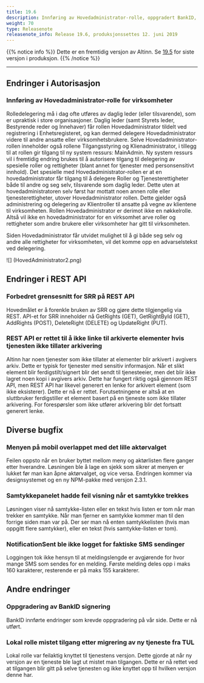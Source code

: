 ```yaml
---
title: 19.6
description: Innføring av Hovedadministrator-rolle, oppgradert BankID, meny på mobil rettet og mindre endringer
weight: 70
type: Releasenote
releasenote_info: Release 19.6, produksjonssettes 12. juni 2019
---
```

{{% notice info %}}
Dette er en fremtidig versjon av Altinn. Se [19.5](../19-5) for siste versjon i produksjon.
{{% /notice %}}
***

## Endringer i Autorisasjon

### Innføring av Hovedadministrator-rolle for virksomheter

Rolledelegering må i dag ofte utføres av daglig leder (eller tilsvarende), som er upraktisk i store organisasjoner. Daglig leder (samt Styrets leder, Bestyrende reder og Innehaver) får rollen Hovedadministrator tildelt ved registrering i Enhetsregisteret, og kan dermed delegere Hovedadministrator videre til andre ansatte eller virksomhetsbrukere. Selve Hovedadministrator-rollen inneholder også rollene Tilgangsstyring og Klienadministrator, i tillegg til at rollen gir tilgang til ny system ressurs: MainAdmin. Ny system ressurs vil i fremtidig endring brukes til å autorisere tilgang til delegering av spesielle roller og rettigheter (blant annet for tjenester med personsensitivt innhold).
Det spesielle med Hovedadministrator-rollen er at en hovedadministrator får tilgang til å delegere Roller og Tjenesterettigheter både til andre og seg selv, tilsvarende som daglig leder. Dette uten at hovedadministratoren selv først har mottatt noen annen rolle eller tjenesterettigheter, utover Hovedadministrator rollen. Dette gjelder også administrering og delegering av Klientroller til ansatte på vegne av klientene til virksomheten.
Rollen Hovedadministrator er derimot ikke en nøkkelrolle. Altså vil ikke en hovedadministrator for en virksomhet arve roller og rettigheter som andre brukere eller virksomheter har gitt til virksomheten.

Siden Hovedadministrator får utvidet mulighet til å gi både seg selv og andre alle rettigheter for virksomheten, vil det komme opp en advarselstekst ved delegering.

![] (HovedAdministrator2.png)

## Endringer i REST API

### Forbedret grensesnitt for SRR på REST API

Hovedmålet er å forenkle bruken av SRR og gjøre dette tilgjengelig via REST. API-et for SRR inneholder nå GetRights (GET), GetRightById (GET), AddRights (POST), DeleteRight (DELETE) og UpdateRight (PUT).

### REST API er rettet til å ikke linke til arkiverte elementer hvis tjenesten ikke tillater arkivering

Altinn har noen tjenester som ikke tillater at elementer blir arkivert i avgivers arkiv. Dette er typisk for tjenester med sensitiv informasjon. Når et slikt element blir ferdigstilt/signert blir det sendt til tjenesteeier, men det blir ikke lagret noen kopi i avgivers arkiv. Dette har fungert riktig også gjennom REST API, men REST API har likevel generert en lenke for arkivert element (som ikke eksisterer).
Dette er nå er rettet. Forutsetningene er altså at en sluttbruker ferdigstiller et element basert på en tjeneste som ikke tillater arkivering. For forespørsler som ikke utfører arkivering blir det fortsatt generert lenke.

## Diverse bugfix

### Menyen på mobil overlappet med det lille aktørvalget

Feilen oppsto når en bruker byttet mellom meny og aktørlisten flere ganger etter hverandre. Løsningen ble å lage en sjekk som sikrer at menyen er lukket før man kan åpne aktørvalget, og vice versa. Endringen kommer via designsystemet og en ny NPM-pakke med versjon 2.3.1.

### Samtykkepanelet hadde feil visning når et samtykke trekkes

Løsningen viser nå samtykke-listen eller en tekst hvis listen er tom når man trekker en samtykke. Når man fjerner en samtykke kommer man til den forrige siden man var på. Der ser man nå enten samtykkelisten (hvis man oppgitt flere samtykker), eller en tekst (hvis samtykke-listen er tom).

### NotificationSent ble ikke logget for faktiske SMS sendinger

Loggingen tok ikke hensyn til at meldingslengde er avgjørende for hvor mange SMS som sendes for en melding. Første melding deles opp i maks 160 karakterer, resterende er på maks 155 karakterer.

## Andre endringer

### Oppgradering av BankID signering

BankID innførte endringer som krevde oppgradering på vår side. Dette er nå utført.

### Lokal rolle mistet tilgang etter migrering av ny tjeneste fra TUL

Lokal rolle var feilaktig knyttet til tjenestens versjon. Dette gjorde at når ny versjon av en tjeneste ble lagt ut mistet man tilgangen. Dette er nå rettet ved at tilgangen blir gitt på selve tjenesten og ikke knyttet opp til hvilken versjon denne har.
